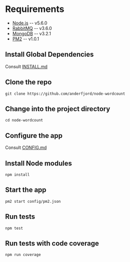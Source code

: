 
Requirements
============
* [Node.js](http://nodejs.org/) -- v5.6.0
* [RabbitMQ](http://www.rabbitmq.com/) -- v3.6.0
* [MongoDB](https://www.mongodb.org/) -- v3.2.1
* [PM2](http://pm2.keymetrics.io/) -- v1.0.1

## Install Global Dependencies
Consult [INSTALL.md](INSTALL.md)

## Clone the repo
`git clone https://github.com/anderfjord/node-wordcount`

## Change into the project directory
`cd node-wordcount`

## Configure the app
Consult [CONFIG.md](CONFIG.md)

## Install Node modules
`npm install`

## Start the app
`pm2 start config/pm2.json`

## Run tests
`npm test`

## Run tests with code coverage
`npm run coverage`